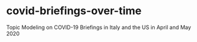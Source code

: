 # covid-briefings-over-time
Topic Modeling on COVID-19 Briefings in Italy and the US in April and May 2020

